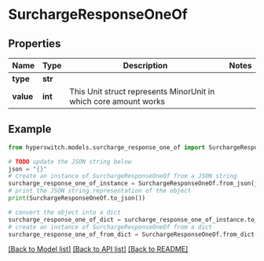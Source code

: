 # SurchargeResponseOneOf


## Properties

Name | Type | Description | Notes
------------ | ------------- | ------------- | -------------
**type** | **str** |  | 
**value** | **int** | This Unit struct represents MinorUnit in which core amount works | 

## Example

```python
from hyperswitch.models.surcharge_response_one_of import SurchargeResponseOneOf

# TODO update the JSON string below
json = "{}"
# create an instance of SurchargeResponseOneOf from a JSON string
surcharge_response_one_of_instance = SurchargeResponseOneOf.from_json(json)
# print the JSON string representation of the object
print(SurchargeResponseOneOf.to_json())

# convert the object into a dict
surcharge_response_one_of_dict = surcharge_response_one_of_instance.to_dict()
# create an instance of SurchargeResponseOneOf from a dict
surcharge_response_one_of_from_dict = SurchargeResponseOneOf.from_dict(surcharge_response_one_of_dict)
```
[[Back to Model list]](../README.md#documentation-for-models) [[Back to API list]](../README.md#documentation-for-api-endpoints) [[Back to README]](../README.md)


